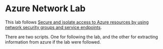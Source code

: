 # Azure Network Lab

This lab follows [Secure and isolate access to Azure resources by using network security groups and service endpoints](https://docs.microsoft.com/en-us/learn/modules/secure-and-isolate-with-nsg-and-service-endpoints/).

There are two scripts. One for following the lab, 
and the other for extracting information from azure 
if the lab were followed. 

